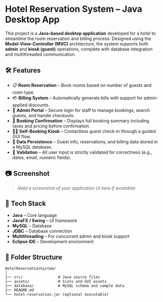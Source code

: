 # Hotel Reservation System – Java Desktop App

This project is a **Java-based desktop application** developed for a hotel to streamline the room reservation and billing process. Designed using the **Model-View-Controller (MVC)** architecture, the system supports both **admin** and **kiosk (guest)** operations, complete with database integration and multithreaded communication.

## 🛠 Features

- 📋 **Room Reservation** – Book rooms based on number of guests and room type.
- 💳 **Billing System** – Automatically generate bills with support for admin-applied discounts.
- 🔐 **Admin Portal** – Secure login for staff to manage bookings, search guests, and handle checkouts.
- 🧾 **Booking Confirmation** – Displays full booking summary including taxes and pricing before confirmation.
- 🧑‍💻 **Self-Booking Kiosk** – Contactless guest check-in through a guided GUI flow.
- 💾 **Data Persistence** – Guest info, reservations, and billing data stored in a MySQL database.
- 🚫 **Validation** – All user input is strictly validated for correctness (e.g., dates, email, numeric fields).

## 📷 Screenshot

> *(Add a screenshot of your application UI here if available)*

## 🧱 Tech Stack

- **Java** – Core language
- **JavaFX / Swing** – UI framework
- **MySQL** – Database
- **JDBC** – Database connection
- **Multithreading** – For concurrent admin and kiosk support
- **Eclipse IDE** – Development environment

## 📂 Folder Structure

```plaintext
HotelReservationSystem/
│
├── src/                # Java source files
├── assets/             # Icons and GUI assets
├── database/           # MySQL schema and sample data
├── README.md
└── hotel-reservation.jar (optional executable)
